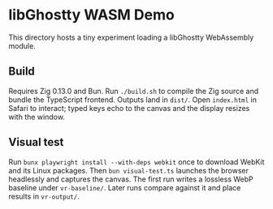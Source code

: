 # libGhostty WASM Demo

This directory hosts a tiny experiment loading a libGhostty WebAssembly module.

## Build

Requires Zig 0.13.0 and Bun. Run `./build.sh` to compile the Zig source and bundle the TypeScript frontend. Outputs land in `dist/`. Open `index.html` in Safari to interact; typed keys echo to the canvas and the display resizes with the window.

## Visual test
Run `bunx playwright install --with-deps webkit` once to download WebKit and its Linux packages. Then `bun visual-test.ts` launches the browser headlessly and captures the canvas. The first run writes a lossless WebP baseline under `vr-baseline/`. Later runs compare against it and place results in `vr-output/`.
